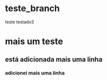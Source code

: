 # teste_branch
teste
testado3

# mais um teste
## está adicionada mais uma linha
### adicionei mais uma linha
